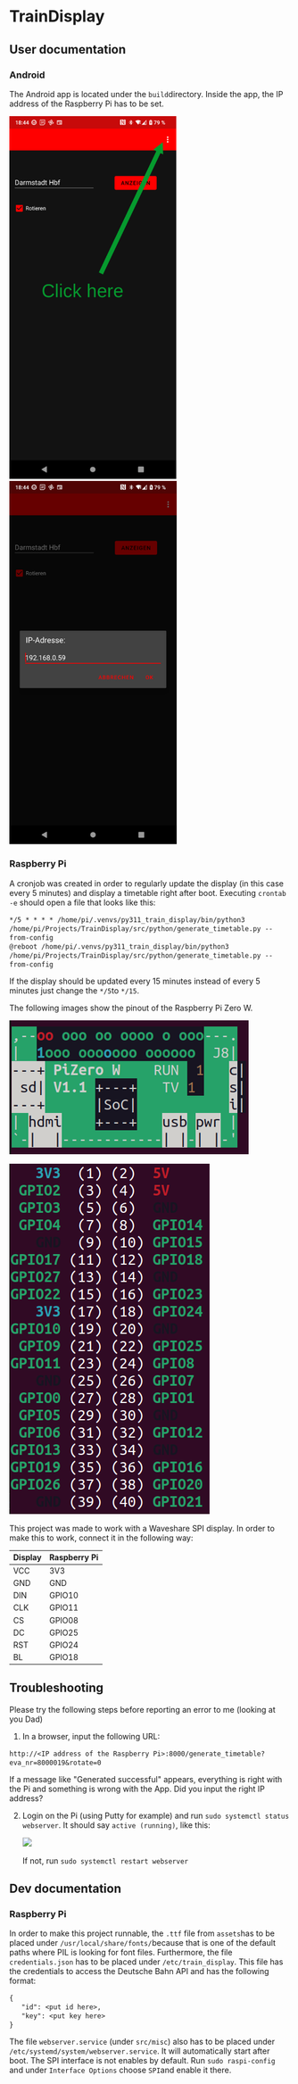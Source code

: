# TrainDisplay

## User documentation

### Android
The Android app is located under the ```build```directory. Inside the app, the IP address of the Raspberry Pi has to be set. 

<p float="left">
  <img src="imgs/app_screenshot01.png" width="300" />
  <img src="imgs/app_screenshot02.png" width="300" /> 
</p>


### Raspberry Pi

A cronjob was created in order to regularly update the display (in this case every 5 minutes) and display a timetable right after boot. Executing ```crontab -e``` should open a file that looks like this:

```
*/5 * * * * /home/pi/.venvs/py311_train_display/bin/python3 /home/pi/Projects/TrainDisplay/src/python/generate_timetable.py --from-config
@reboot /home/pi/.venvs/py311_train_display/bin/python3 /home/pi/Projects/TrainDisplay/src/python/generate_timetable.py --from-config
```

If the display should be updated every 15 minutes instead of every 5 minutes just change the ```*/5```to ```*/15```. 


The following images show the pinout of the Raspberry Pi Zero W. 

![alt text](imgs/raspi_pinout02.png)

![alt text](imgs/raspi_pinout01.png)

This project was made to work with a Waveshare SPI display. In order to make this to work, connect it in the following way:

| Display    | Raspberry Pi |
| -------- | ------- |
| VCC      | 3V3     |
| GND      | GND     |
| DIN      | GPIO10  |
| CLK      | GPIO11  |
| CS       | GPIO08  |
| DC       | GPIO25  |
| RST      | GPIO24  |
| BL       | GPIO18  |

## Troubleshooting 

Please try the following steps before reporting an error to me (looking at you Dad)

1. In a browser, input the following URL:
```
http://<IP address of the Raspberry Pi>:8000/generate_timetable?eva_nr=8000019&rotate=0
````
If a message like "Generated successful" appears, everything is right with the Pi and something is wrong with the App. Did you input the right IP address?

2. Login on the Pi (using Putty for example) and run ```sudo systemctl status webserver```. It should say ```active (running)```, like this:

    <img src="imgs/webserver_screenshot.png" width="1000" />

    If not, run ```sudo systemctl restart webserver```


## Dev documentation

### Raspberry Pi

In order to make this project runnable, the ```.ttf``` file from ```assets```has to be placed under ```/usr/local/share/fonts/```because that is one of the default paths where PIL is looking for font files. Furthermore, the file ```credentials.json``` has to be placed under ```/etc/train_display```. This file has the credentials to access the Deutsche Bahn API and has the following format:

```
{
   "id": <put id here>,
   "key": <put key here>
}
```
The file ```webserver.service``` (under ```src/misc```) also has to be placed under ```/etc/systemd/system/webserver.service```. It will automatically start after boot. 
The SPI interface is not enables by default. Run ```sudo raspi-config``` and under ```Interface Options``` choose ```SPI```and enable it there. 
